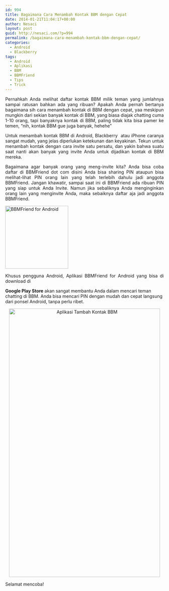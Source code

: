 ```yaml
---
id: 994
title: Bagaimana Cara Menambah Kontak BBM dengan Cepat
date: 2014-01-21T11:04:17+00:00
author: Nesaci
layout: post
guid: http://nesaci.com/?p=994
permalink: /bagaimana-cara-menambah-kontak-bbm-dengan-cepat/
categories:
  - Android
  - Blackberry
tags:
  - Android
  - Aplikasi
  - BBM
  - BBMFriend
  - Tips
  - Trick
---
```

<p style="text-align: justify;">
  Pernahkah Anda melihat daftar kontak BBM milik teman yang jumlahnya sampai ratusan bahkan ada yang ribuan? Apakah Anda pernah bertanya bagaimana sih cara menambah kontak di BBM dengan cepat, yaa meskipun mungkin dari sekian banyak kontak di BBM, yang biasa diajak chatting cuma 1-10 orang, tapi banyaknya kontak di BBM, paling tidak kita bisa pamer ke temen, “nih, kontak BBM gue juga banyak, hehehe”
</p>

<p style="text-align: justify;">
  Untuk menambah kontak BBM di Android, Blackberry  atau iPhone caranya sangat mudah, yang jelas diperlukan ketekunan dan keyakinan. Tekun untuk menambah kontak dengan cara invite satu persatu, dan yakin bahwa suatu saat nanti akan banyak yang invite Anda untuk dijadikan kontak di BBM mereka.
</p>

<p style="text-align: justify;">
  Bagaimana agar banyak orang yang meng-invite kita? Anda bisa coba daftar di BBMFriend dot com disini Anda bisa sharing PIN ataupun bisa melihat-lihat PIN orang lain yang telah terlebih dahulu jadi anggota BBMFriend. Jangan khawatir, sampai saat ini di BBMFriend ada ribuan PIN yang siap untuk Anda Invite. Namun jika sebaliknya Anda menginginkan orang lain yang menginvite Anda, maka sebaiknya daftar aja jadi anggota BBMFriend.
</p>

<p style="text-align: justify;">
  <img loading="lazy" class="aligncenter" src="http://1.bp.blogspot.com/-CmtJG-LTpQ0/Ut3wYvObswI/AAAAAAAACkg/mAIQSJjJeEM/s1600/BBMFriend_Apps.png" alt="BBMFriend for Android" width="200" height="200" />
</p>

<p style="text-align: justify;">
  <!--more-->Khusus pengguna Android, Aplikasi BBMFriend for Android yang bisa di download di 
  
  <strong>Google Play Store</strong> akan sangat membantu Anda dalam mencari teman chatting di BBM. Anda bisa mencari PIN dengan mudah dan cepat langsung dari ponsel Android, tanpa perlu ribet.
</p>

<p style="text-align: center;">
  <img loading="lazy" class="aligncenter" src="http://3.bp.blogspot.com/-2GmAW_7SHwo/Ut3wdkqaKzI/AAAAAAAACko/s1GCs7_FUdw/s1600/bbmfriend1.png" alt="Aplikasi Tambah Kontak BBM" width="480" height="854" />
</p>

<p style="text-align: justify;">
  Selamat mencoba!
</p>